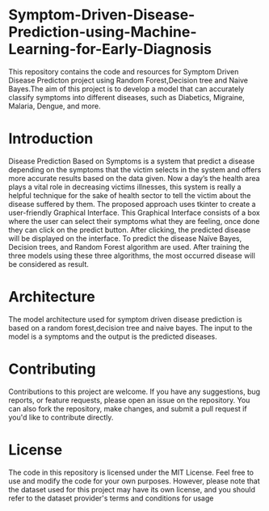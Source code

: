 # Symptom-Driven-Disease-Prediction-using-Machine-Learning-for-Early-Diagnosis
This repository contains the code and resources for Symptom Driven Disease Predicton project using Random Forest,Decision tree and Naive Bayes.The aim of this project is to develop a model that can accurately classify symptoms into different diseases, such as Diabetics, Migraine, Malaria, Dengue, and more.

# Introduction
Disease Prediction Based on Symptoms is a system that predict a disease depending on the symptoms that the victim selects in the system and offers more accurate results based on the data given. Now a day’s the health area plays a vital role in decreasing victims illnesses, this system is really a helpful technique for the sake of health sector to tell the victim about the disease suffered by them.
The proposed approach uses tkinter  to create a user-friendly Graphical Interface. This Graphical Interface consists of a  box where the user can select their symptoms  what they are feeling, once done they can click on the predict button. After clicking, the predicted disease will be displayed on the interface.
To predict the disease Naïve Bayes, Decision trees, and Random Forest algorithm are used. After training the three models using these three algorithms, the most occurred disease will be considered as result. 

# Architecture
The model architecture used for symptom driven disease prediction is based on a random forest,decision tree and naive bayes. The input to the model is a symptoms  and the output is the predicted diseases.

# Contributing 
Contributions to this project are welcome. If you have any suggestions, bug reports, or feature requests, please open an issue on the repository. You can also fork the repository, make changes, and submit a pull request if you'd like to contribute directly.

# License
The code in this repository is licensed under the MIT License. Feel free to use and modify the code for your own purposes. However, please note that the dataset used for this project may have its own license, and you should refer to the dataset provider's terms and conditions for usage

